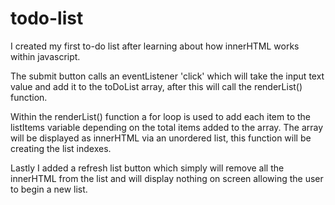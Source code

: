 # todo-list

I created my first to-do list after learning about how innerHTML works within javascript.

The submit button calls an eventListener 'click' which will take the input text value and add it to the toDoList array, after this will call the renderList() function.

Within the renderList() function a for loop is used to add each item to the listItems variable depending on the total items added to the array. The array will be displayed as innerHTML via an unordered list, this function will be creating the list indexes.

Lastly I added a refresh list button which simply will remove all the innerHTML from the list and will display nothing on screen allowing the user to begin a new list.
